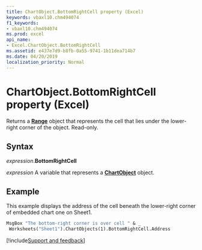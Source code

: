 ```yaml
---
title: ChartObject.BottomRightCell property (Excel)
keywords: vbaxl10.chm494074
f1_keywords:
- vbaxl10.chm494074
ms.prod: excel
api_name:
- Excel.ChartObject.BottomRightCell
ms.assetid: e437e7d9-b8fb-0a55-9741-1b11dea714b7
ms.date: 04/20/2019
localization_priority: Normal
---
```



# ChartObject.BottomRightCell property (Excel)

Returns a **[Range](Excel.Range(object).md)** object that represents the cell that lies under the lower-right corner of the object. Read-only.


## Syntax

_expression_.**BottomRightCell**

_expression_ A variable that represents a **[ChartObject](Excel.ChartObject.md)** object.


## Example

This example displays the address of the cell beneath the lower-right corner of embedded chart one on Sheet1.

```vb
MsgBox "The bottom-right corner is over cell " & _ 
 Worksheets("Sheet1").ChartObjects(1).BottomRightCell.Address
```




[!include[Support and feedback](~/includes/feedback-boilerplate.md)]